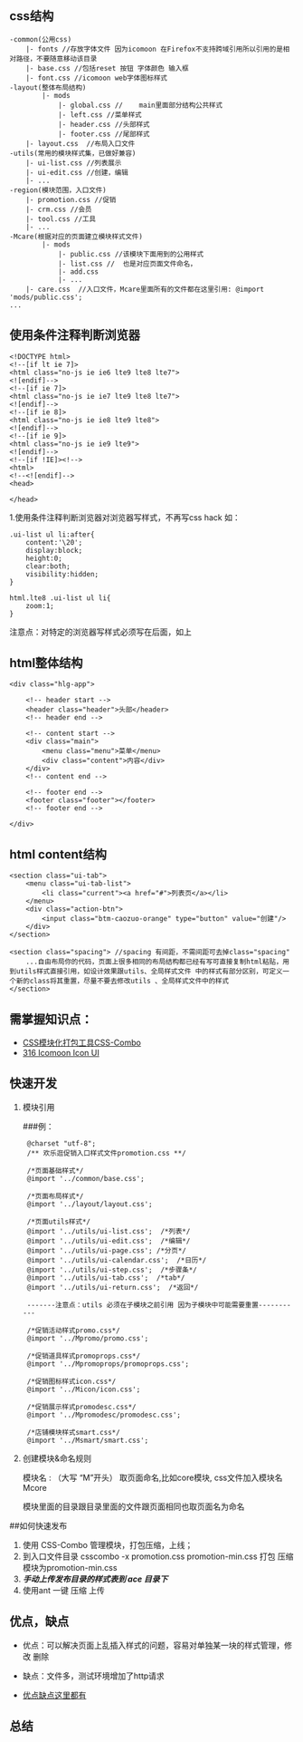 ## css结构
	-common(公用css)
		|- fonts //存放字体文件 因为icomoon 在Firefox不支持跨域引用所以引用的是相对路径，不要随意移动该目录
		|- base.css //包括reset 按钮 字体颜色 输入框
		|- font.css //icomoon web字体图标样式
	-layout(整体布局结构)
			|- mods
				|- global.css //	main里面部分结构公共样式
				|- left.css //菜单样式
				|- header.css //头部样式
				|- footer.css //尾部样式
		|- layout.css  //布局入口文件
	-utils(常用的模块样式集，已做好兼容)
		|- ui-list.css //列表展示
		|- ui-edit.css //创建，编辑	
		|- ...
	-region(模块范围，入口文件)
		|- promotion.css //促销
		|- crm.css //会员
		|- tool.css //工具
		|- ...
	-Mcare(根据对应的页面建立模块样式文件)
			|- mods
				|- public.css //该模块下面用到的公用样式
				|- list.css //	也是对应页面文件命名，
				|- add.css 
				|- ...
		|- care.css  //入口文件，Mcare里面所有的文件都在这里引用: @import 'mods/public.css';
	...

## 使用条件注释判断浏览器
	<!DOCTYPE html>
	<!--[if lt ie 7]>
	<html class="no-js ie ie6 lte9 lte8 lte7">
	<![endif]-->
	<!--[if ie 7]>
	<html class="no-js ie ie7 lte9 lte8 lte7"> 
	<![endif]-->
	<!--[if ie 8]>
	<html class="no-js ie ie8 lte9 lte8"> 
	<![endif]-->
	<!--[if ie 9]>
	<html class="no-js ie ie9 lte9"> 
	<![endif]-->
	<!--[if !IE]><!-->
	<html> 
	<!--<![endif]-->
	<head>
	
	</head>

1.使用条件注释判断浏览器对浏览器写样式，不再写css hack 如：

	.ui-list ul li:after{ 
		content:'\20'; 
		display:block; 
		height:0; 
		clear:both; 
		visibility:hidden;
	}

	html.lte8 .ui-list ul li{ 
		zoom:1;
	}

注意点：对特定的浏览器写样式必须写在后面，如上

## html整体结构

	<div class="hlg-app">
 
		<!-- header start -->
		<header class="header">头部</header>
		<!-- header end -->
		
		<!-- content start -->
		<div class="main">
			<menu class="menu">菜单</menu>
			<div class="content">内容</div>
		</div>
		<!-- content end -->
		
		<!-- footer end -->
		<footer class="footer"></footer>
		<!-- footer end --> 
	 
	</div>	

## html content结构
	<section class="ui-tab">
		<menu class="ui-tab-list">
			<li class="current"><a href="#">列表页</a></li>
		</menu>
		<div class="action-btn">
			<input class="btm-caozuo-orange" type="button" value="创建"/>
		</div>
	</section>
	
	<section class="spacing"> //spacing 有间距，不需间距可去掉class="spacing"
		...自由布局你的代码，页面上很多相同的布局结构都已经有写可直接复制html粘贴，用到utils样式直接引用，如设计效果跟utils、全局样式文件 中的样式有部分区别，可定义一个新的class将其重置，尽量不要去修改utils 、全局样式文件中的样式
	</section>

## 需掌握知识点： 
-  [CSS模块化打包工具CSS-Combo](http://www.36ria.com/5898)
-  [316 Icomoon Icon UI](http://www.w3cplus.com/demo/icomoon-icon-ui.html)

## 快速开发
1. 模块引用 

	###例：	

		@charset "utf-8";
	 	/** 欢乐逛促销入口样式文件promotion.css **/

		/*页面基础样式*/
		@import '../common/base.css';
		
		/*页面布局样式*/
		@import '../layout/layout.css';
		 
		/*页面utils样式*/
		@import '../utils/ui-list.css';  /*列表*/
		@import '../utils/ui-edit.css';  /*编辑*/
		@import '../utils/ui-page.css'; /*分页*/
		@import '../utils/ui-calendar.css';  /*日历*/
		@import '../utils/ui-step.css';  /*步骤条*/
		@import '../utils/ui-tab.css';  /*tab*/
		@import '../utils/ui-return.css';  /*返回*/

		-------注意点：utils 必须在子模块之前引用 因为子模块中可能需要重置-----------
		
		/*促销活动样式promo.css*/
		@import '../Mpromo/promo.css';
		
		/*促销道具样式promoprops.css*/
		@import '../Mpromoprops/promoprops.css';
		
		/*促销图标样式icon.css*/
		@import '../Micon/icon.css';
		
		/*促销展示样式promodesc.css*/
		@import '../Mpromodesc/promodesc.css';
		
		/*店铺模块样式smart.css*/
		@import '../Msmart/smart.css';

2. 创建模块&命名规则

	模块名 : （大写 “M”开头） 取页面命名,比如core模块, css文件加入模块名 Mcore 
	
	模块里面的目录跟目录里面的文件跟页面相同也取页面名为命名


##如何快速发布

1.  使用 CSS-Combo 管理模块，打包压缩，上线；
2.  到入口文件目录 csscombo -x promotion.css promotion-min.css 打包 压缩模块为promotion-min.css
3.  ***手动上传发布目录的样式表到 ace 目录下*** 
4.  使用ant 一键 压缩 上传 

## 优点，缺点

-  优点：可以解决页面上乱插入样式的问题，容易对单独某一块的样式管理，修改 删除
  
-  缺点：文件多，测试环境增加了http请求
 
-  [优点缺点这里都有](http://www.36ria.com/5898)

## 总结